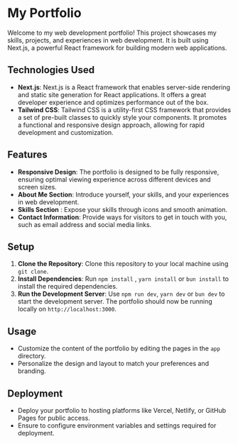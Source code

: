 # My Portfolio

Welcome to my web development portfolio! This project showcases my skills, projects, and experiences in web development. It is built using Next.js, a powerful React framework for building modern web applications.

## Technologies Used

- **Next.js**: Next.js is a React framework that enables server-side rendering and static site generation for React applications. It offers a great developer experience and optimizes performance out of the box.
- **Tailwind CSS**: Tailwind CSS is a utility-first CSS framework that provides a set of pre-built classes to quickly style your components. It promotes a functional and responsive design approach, allowing for rapid development and customization.

## Features

- **Responsive Design**: The portfolio is designed to be fully responsive, ensuring optimal viewing experience across different devices and screen sizes.
- **About Me Section**: Introduce yourself, your skills, and your experiences in web development.
- **Skills Section** : Expose your skills through icons and smooth animation.
- **Contact Information**: Provide ways for visitors to get in touch with you, such as email address and social media links.

## Setup

1. **Clone the Repository**: Clone this repository to your local machine using `git clone`.
2. **Install Dependencies**: Run `npm install` , `yarn install` or `bun install` to install the required dependencies.
3. **Run the Development Server**: Use `npm run dev`, `yarn dev` or `bun dev` to start the development server. The portfolio should now be running locally on `http://localhost:3000`.

## Usage

- Customize the content of the portfolio by editing the pages in the `app` directory.
- Personalize the design and layout to match your preferences and branding.

## Deployment

- Deploy your portfolio to hosting platforms like Vercel, Netlify, or GitHub Pages for public access.
- Ensure to configure environment variables and settings required for deployment.
